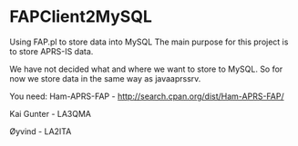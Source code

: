 FAPClient2MySQL
===============

Using FAP.pl to store data into MySQL
The main purpose for this project is to store APRS-IS data.

We have not decided what and where we want to store to MySQL.
So for now we store data in the same way as javaaprssrv.

You need:
Ham-APRS-FAP - http://search.cpan.org/dist/Ham-APRS-FAP/

Kai Gunter - LA3QMA

Øyvind     - LA2ITA
